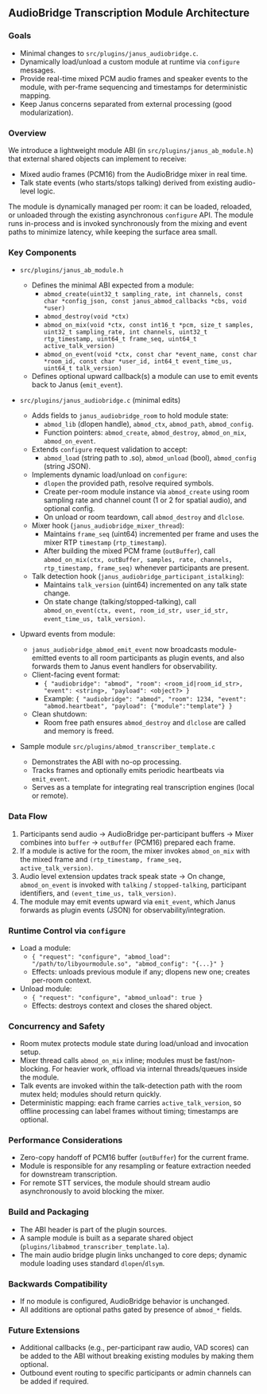 ## AudioBridge Transcription Module Architecture

### Goals
- Minimal changes to `src/plugins/janus_audiobridge.c`.
- Dynamically load/unload a custom module at runtime via `configure` messages.
- Provide real-time mixed PCM audio frames and speaker events to the module, with per-frame sequencing and timestamps for deterministic mapping.
- Keep Janus concerns separated from external processing (good modularization).

### Overview
We introduce a lightweight module ABI (in `src/plugins/janus_ab_module.h`) that external shared objects can implement to receive:
- Mixed audio frames (PCM16) from the AudioBridge mixer in real time.
- Talk state events (who starts/stops talking) derived from existing audio-level logic.

The module is dynamically managed per room: it can be loaded, reloaded, or unloaded through the existing asynchronous `configure` API. The module runs in-process and is invoked synchronously from the mixing and event paths to minimize latency, while keeping the surface area small.

### Key Components
- `src/plugins/janus_ab_module.h`
  - Defines the minimal ABI expected from a module:
    - `abmod_create(uint32_t sampling_rate, int channels, const char *config_json, const janus_abmod_callbacks *cbs, void *user)`
    - `abmod_destroy(void *ctx)`
    - `abmod_on_mix(void *ctx, const int16_t *pcm, size_t samples, uint32_t sampling_rate, int channels, uint32_t rtp_timestamp, uint64_t frame_seq, uint64_t active_talk_version)`
    - `abmod_on_event(void *ctx, const char *event_name, const char *room_id, const char *user_id, int64_t event_time_us, uint64_t talk_version)`
  - Defines optional upward callback(s) a module can use to emit events back to Janus (`emit_event`).

- `src/plugins/janus_audiobridge.c` (minimal edits)
  - Adds fields to `janus_audiobridge_room` to hold module state:
    - `abmod_lib` (dlopen handle), `abmod_ctx`, `abmod_path`, `abmod_config`.
    - Function pointers: `abmod_create`, `abmod_destroy`, `abmod_on_mix`, `abmod_on_event`.
  - Extends `configure` request validation to accept:
    - `abmod_load` (string path to .so), `abmod_unload` (bool), `abmod_config` (string JSON).
  - Implements dynamic load/unload on `configure`:
    - `dlopen` the provided path, resolve required symbols.
    - Create per-room module instance via `abmod_create` using room sampling rate and channel count (1 or 2 for spatial audio), and optional config.
    - On unload or room teardown, call `abmod_destroy` and `dlclose`.
  - Mixer hook (`janus_audiobridge_mixer_thread`):
    - Maintains `frame_seq` (uint64) incremented per frame and uses the mixer RTP `timestamp` (`rtp_timestamp`).
    - After building the mixed PCM frame (`outBuffer`), call `abmod_on_mix(ctx, outBuffer, samples, rate, channels, rtp_timestamp, frame_seq)` whenever participants are present.
  - Talk detection hook (`janus_audiobridge_participant_istalking`):
    - Maintains `talk_version` (uint64) incremented on any talk state change.
    - On state change (talking/stopped-talking), call `abmod_on_event(ctx, event, room_id_str, user_id_str, event_time_us, talk_version)`.
- Upward events from module:
    - `janus_audiobridge_abmod_emit_event` now broadcasts module-emitted events to all room participants as plugin events, and also forwards them to Janus event handlers for observability.
    - Client-facing event format:
      - `{ "audiobridge": "abmod", "room": <room_id|room_id_str>, "event": <string>, "payload": <object?> }`
      - Example: `{ "audiobridge": "abmod", "room": 1234, "event": "abmod.heartbeat", "payload": {"module":"template"} }`
  - Clean shutdown:
    - Room free path ensures `abmod_destroy` and `dlclose` are called and memory is freed.

- Sample module `src/plugins/abmod_transcriber_template.c`
  - Demonstrates the ABI with no-op processing.
  - Tracks frames and optionally emits periodic heartbeats via `emit_event`.
  - Serves as a template for integrating real transcription engines (local or remote).

### Data Flow
1) Participants send audio → AudioBridge per-participant buffers → Mixer combines into `buffer` → `outBuffer` (PCM16) prepared each frame.
2) If a module is active for the room, the mixer invokes `abmod_on_mix` with the mixed frame and `(rtp_timestamp, frame_seq, active_talk_version)`.
3) Audio level extension updates track speak state → On change, `abmod_on_event` is invoked with `talking` / `stopped-talking`, participant identifiers, and `(event_time_us, talk_version)`.
4) The module may emit events upward via `emit_event`, which Janus forwards as plugin events (JSON) for observability/integration.

### Runtime Control via `configure`
- Load a module:
  - `{ "request": "configure", "abmod_load": "/path/to/libyourmodule.so", "abmod_config": "{...}" }`
  - Effects: unloads previous module if any; dlopens new one; creates per-room context.
- Unload module:
  - `{ "request": "configure", "abmod_unload": true }`
  - Effects: destroys context and closes the shared object.

### Concurrency and Safety
- Room mutex protects module state during load/unload and invocation setup.
- Mixer thread calls `abmod_on_mix` inline; modules must be fast/non-blocking. For heavier work, offload via internal threads/queues inside the module.
- Talk events are invoked within the talk-detection path with the room mutex held; modules should return quickly.
- Deterministic mapping: each frame carries `active_talk_version`, so offline processing can label frames without timing; timestamps are optional.

### Performance Considerations
- Zero-copy handoff of PCM16 buffer (`outBuffer`) for the current frame.
- Module is responsible for any resampling or feature extraction needed for downstream transcription.
- For remote STT services, the module should stream audio asynchronously to avoid blocking the mixer.

### Build and Packaging
- The ABI header is part of the plugin sources.
- A sample module is built as a separate shared object (`plugins/libabmod_transcriber_template.la`).
- The main audio bridge plugin links unchanged to core deps; dynamic module loading uses standard `dlopen`/`dlsym`.

### Backwards Compatibility
- If no module is configured, AudioBridge behavior is unchanged.
- All additions are optional paths gated by presence of `abmod_*` fields.

### Future Extensions
- Additional callbacks (e.g., per-participant raw audio, VAD scores) can be added to the ABI without breaking existing modules by making them optional.
- Outbound event routing to specific participants or admin channels can be added if required.
